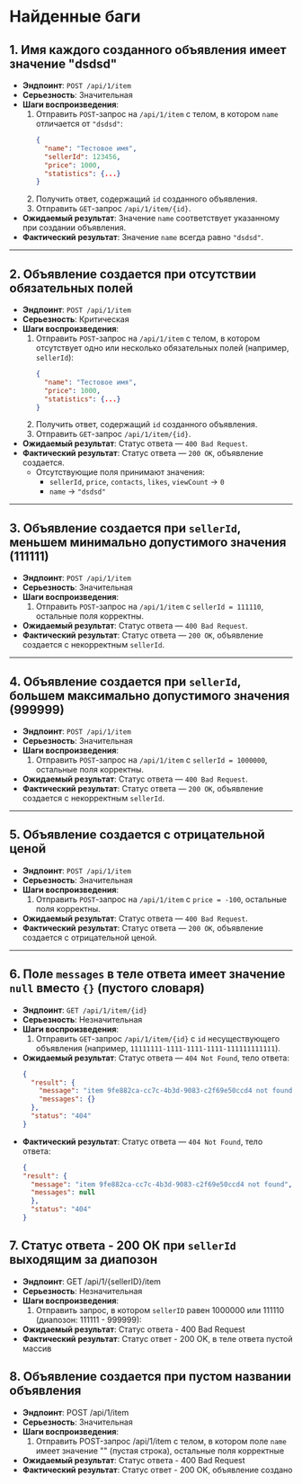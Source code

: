 # Найденные баги

## 1. Имя каждого созданного объявления имеет значение "dsdsd"
- **Эндпоинт**: `POST /api/1/item`
- **Серьезность**: Значительная  
- **Шаги воспроизведения**:
  1. Отправить `POST`-запрос на `/api/1/item` с телом, в котором `name` отличается от `"dsdsd"`:
     ```json
     {
       "name": "Тестовое имя",
       "sellerId": 123456,
       "price": 1000,
       "statistics": {...}
     }
     ```
  2. Получить ответ, содержащий `id` созданного объявления.
  3. Отправить `GET`-запрос `/api/1/item/{id}`.
- **Ожидаемый результат**: Значение `name` соответствует указанному при создании объявления.  
- **Фактический результат**: Значение `name` всегда равно `"dsdsd"`.

---

## 2. Объявление создается при отсутствии обязательных полей
- **Эндпоинт**: `POST /api/1/item`
- **Серьезность**: Критическая  
- **Шаги воспроизведения**:
  1. Отправить `POST`-запрос на `/api/1/item` с телом, в котором отсутствует одно или несколько обязательных полей (например, `sellerId`):
     ```json
     {
       "name": "Тестовое имя",
       "price": 1000,
       "statistics": {...}
     }
     ```
  2. Получить ответ, содержащий `id` созданного объявления.
  3. Отправить `GET`-запрос `/api/1/item/{id}`.
- **Ожидаемый результат**: Статус ответа — `400 Bad Request`.  
- **Фактический результат**: Статус ответа — `200 OK`, объявление создается.  
  - Отсутствующие поля принимают значения:  
    - `sellerId`, `price`, `contacts`, `likes`, `viewCount` → `0`  
    - `name` → `"dsdsd"`  

---

## 3. Объявление создается при `sellerId`, меньшем минимально допустимого значения (111111)
- **Эндпоинт**: `POST /api/1/item`
- **Серьезность**: Значительная  
- **Шаги воспроизведения**:
  1. Отправить `POST`-запрос на `/api/1/item` с `sellerId = 111110`, остальные поля корректны.
- **Ожидаемый результат**: Статус ответа — `400 Bad Request`.  
- **Фактический результат**: Статус ответа — `200 OK`, объявление создается с некорректным `sellerId`.

---

## 4. Объявление создается при `sellerId`, большем максимально допустимого значения (999999)
- **Эндпоинт**: `POST /api/1/item`
- **Серьезность**: Значительная  
- **Шаги воспроизведения**:
  1. Отправить `POST`-запрос на `/api/1/item` с `sellerId = 1000000`, остальные поля корректны.
- **Ожидаемый результат**: Статус ответа — `400 Bad Request`.  
- **Фактический результат**: Статус ответа — `200 OK`, объявление создается с некорректным `sellerId`.

---

## 5. Объявление создается с отрицательной ценой
- **Эндпоинт**: `POST /api/1/item`
- **Серьезность**: Значительная  
- **Шаги воспроизведения**:
  1. Отправить `POST`-запрос на `/api/1/item` с `price = -100`, остальные поля корректны.
- **Ожидаемый результат**: Статус ответа — `400 Bad Request`.  
- **Фактический результат**: Статус ответа — `200 OK`, объявление создается с отрицательной ценой.

---

## 6. Поле `messages` в теле ответа имеет значение `null` вместо `{}` (пустого словаря)
- **Эндпоинт**: `GET /api/1/item/{id}`
- **Серьезность**: Незначительная  
- **Шаги воспроизведения**:
  1. Отправить `GET`-запрос `/api/1/item/{id}` с `id` несуществующего объявления (например, `11111111-1111-1111-1111-111111111111`).
- **Ожидаемый результат**: Статус ответа — `404 Not Found`, тело ответа:
  ```json
  {
    "result": {
      "message": "item 9fe882ca-cc7c-4b3d-9083-c2f69e50ccd4 not found",
      "messages": {}
    },
    "status": "404"
  }
- **Фактический результат**: Статус ответа — `404 Not Found`, тело ответа:
  ```json
  {
  "result": {
    "message": "item 9fe882ca-cc7c-4b3d-9083-c2f69e50ccd4 not found",
    "messages": null
    },
    "status": "404"
  }
  ```

## 7. Статус ответа - 200 ОК при `sellerId` выходящим за диапозон
- **Эндпоинт**: GET /api/1/{sellerID}/item
- **Серьезность**: Незначительная
- **Шаги воспроизведения**:
  1. Отправить запрос, в котором `sellerID` равен 1000000 или 111110 (диапозон: 111111 - 999999):
- **Ожидаемый результат**: Статус ответа - 400 Bad Request
- **Фактический результат**: Статус ответ - 200 OK, в теле ответа пустой массив

## 8. Объявление создается при пустом названии объявления
- **Эндпоинт**: POST /api/1/item
- **Серьезность**: Значительная 
- **Шаги воспроизведения**:
  1. Отправить POST-запрос /api/1/item с телом, в котором поле `name` имеет значение "" (пустая строка), остальные поля корректные
- **Ожидаемый результат**: Статус ответа - 400 Bad Request
- **Фактический результат**: Статус ответ - 200 OK, объявление создано